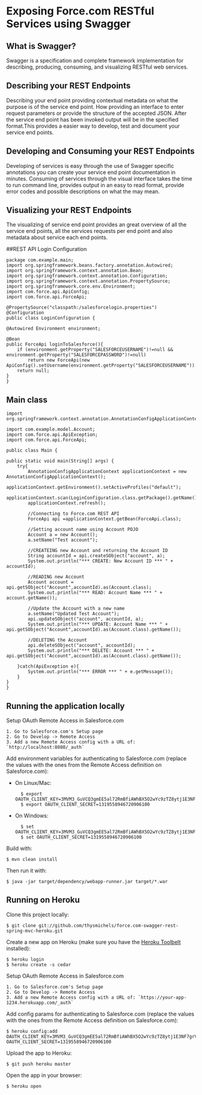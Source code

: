 # Exposing Force.com RESTful Services using Swagger

## What is Swagger?
Swagger is a specification and complete framework implementation for describing, producing, consuming, and visualizing RESTful web services.

## Describing your REST Endpoints
Describing your end point providing contextual metadata on what the purpose is of the service end point. How providing an interface to enter request parameters or provide the structure of the accepted JSON. After the service end point has been invoked output will be in the specified format.This provides a easier way to develop, test and document your service end points.

## Developing and Consuming your REST Endpoints
Developing of services is easy through the use of Swagger specific annotations you can create your service end point documentation in minutes. Consuming of services through the visual interface takes the time to run command line, provides output in an easy to read format, provide error codes and possible descriptions on what the may mean.

## Visualizing your REST Endpoints
The visualizing of service end point provides an great overview of all the service end points, all the services requests per end point and also metadata about service each end points.

##REST API Login Configuration

    package com.example.main;
    import org.springframework.beans.factory.annotation.Autowired;
    import org.springframework.context.annotation.Bean;
    import org.springframework.context.annotation.Configuration;
    import org.springframework.context.annotation.PropertySource;
    import org.springframework.core.env.Environment;
    import com.force.api.ApiConfig;
    import com.force.api.ForceApi;
    
    @PropertySource("classpath:/salesforcelogin.properties")
    @Configuration
    public class LoginConfiguration {
	
	@Autowired Environment environment;
	
	@Bean
	public ForceApi loginToSalesforce(){
		if (environment.getProperty("SALESFORCEUSERNAME")!=null && environment.getProperty("SALESFORCEPASSWORD")!=null)
			return new ForceApi(new ApiConfig().setUsername(environment.getProperty("SALESFORCEUSERNAME")).setPassword(environment.getProperty("SALESFORCEPASSWORD")));
		return null;
	}
    }

## Main class

    import org.springframework.context.annotation.AnnotationConfigApplicationContext;

    import com.example.model.Account;
    import com.force.api.ApiException;
    import com.force.api.ForceApi;

    public class Main {

	public static void main(String[] args) {
		try{
			AnnotationConfigApplicationContext applicationContext = new AnnotationConfigApplicationContext();
	        applicationContext.getEnvironment().setActiveProfiles("default");
	        applicationContext.scan(LoginConfiguration.class.getPackage().getName());
	        applicationContext.refresh();
			     
			//Connecting to Force.com REST API
	        ForceApi api =applicationContext.getBean(ForceApi.class);
			
			//Setting account name using Account POJO
			Account a = new Account();
			a.setName("Test account");
			
			//CREATEING new Account and returning the Account ID
			String accountId = api.createSObject("account", a);
			System.out.println("*** CREATE: New Account ID *** " + accountId);
			
			//READING new Account
			Account account = api.getSObject("Account",accountId).as(Account.class);
			System.out.println("*** READ: Account Name *** " + account.getName());
			
			//Update the Account with a new name
			a.setName("Updated Test Account");
			api.updateSObject("account", accountId, a);
			System.out.println("*** UPDATE: Account Name *** " + api.getSObject("Account",accountId).as(Account.class).getName());
			
			//DELETING the Account
			api.deleteSObject("account", accountId);
			System.out.println("*** DELETE: Account *** " + api.getSObject("Account",accountId).as(Account.class).getName());
		
		}catch(ApiException e){
			System.out.println("*** ERROR *** " + e.getMessage());
		}
	}
    }

## Running the application locally

Setup OAuth Remote Access in Salesforce.com

    1. Go to Salesforce.com's Setup page
    2. Go to Develop -> Remote Access
    3. Add a new Remote Access config with a URL of: `http://localhost:8080/_auth`

Add environment variables for authenticating to Salesforce.com (replace the values with the ones from the Remote Access definition on Salesforce.com):

- On Linux/Mac:

        $ export OAUTH_CLIENT_KEY=3MVM3_GuVCQ3gmEE5al72RmBfiAWhBX5O2wYc9zTZ8ytj1E3NF7grV_G99OxTyEcY71Tc46TOvzK_rzoyYYPk
        $ export OAUTH_CLIENT_SECRET=1319558946720906100

- On Windows:

        $ set OAUTH_CLIENT_KEY=3MVM3_GuVCQ3gmEE5al72RmBfiAWhBX5O2wYc9zTZ8ytj1E3NF7grV_G99OxTyEcY71Tc46TOvzK_rzoyYYPk
        $ set OAUTH_CLIENT_SECRET=1319558946720906100

Build with:

    $ mvn clean install

Then run it with:

    $ java -jar target/dependency/webapp-runner.jar target/*.war


## Running on Heroku

Clone this project locally:

    $ git clone git://github.com/thysmichels/force.com-swagger-rest-spring-mvc-heroku.git

Create a new app on Heroku (make sure you have the [Heroku Toolbelt](http://toolbelt.heroku.com) installed):

    $ heroku login
    $ heroku create -s cedar

Setup OAuth Remote Access in Salesforce.com

    1. Go to Salesforce.com's Setup page
    2. Go to Develop -> Remote Access
    3. Add a new Remote Access config with a URL of: `https://your-app-1234.herokuapp.com/_auth`

Add config params for authenticating to Salesforce.com (replace the values with the ones from the Remote Access definition on Salesforce.com):

    $ heroku config:add OAUTH_CLIENT_KEY=3MVM3_GuVCQ3gmEE5al72RmBfiAWhBX5O2wYc9zTZ8ytj1E3NF7grV_G99OxTyEcY71Tc46TOvzK_rzoyYYPk OAUTH_CLIENT_SECRET=1319558946720906100

Upload the app to Heroku:

    $ git push heroku master

Open the app in your browser:

    $ heroku open

